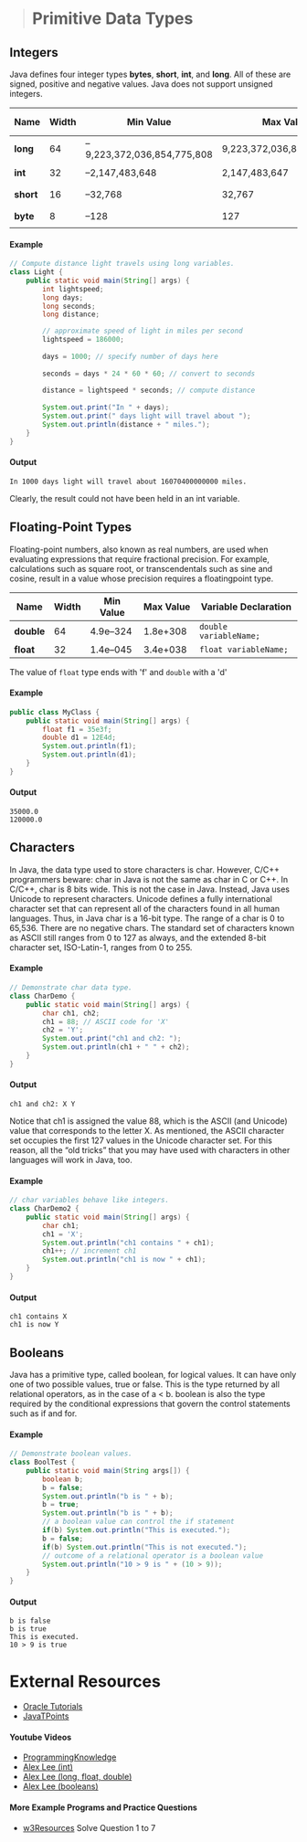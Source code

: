 ># Primitive Data Types

## Integers
Java defines four integer types __bytes__, __short__, __int__, and __long__. All of these are signed, positive and negative values. Java does not support unsigned integers.

|Name|Width|Min Value|Max Value|Variable Declaration|
|---|---|---|---|---|
|__long__|64|–9,223,372,036,854,775,808|9,223,372,036,854,775,807| <code>long variableName;</code>|
|__int__|32|–2,147,483,648|2,147,483,647|<code>int variableName;</code>|
|__short__|16|–32,768|32,767|<code>short variableName;</code>|
|__byte__|8|–128|127|<code>byte variableName;</code>|


#### Example
```java
// Compute distance light travels using long variables.
class Light {
    public static void main(String[] args) {
        int lightspeed;
        long days;
        long seconds;
        long distance;

        // approximate speed of light in miles per second
        lightspeed = 186000;
        
        days = 1000; // specify number of days here
        
        seconds = days * 24 * 60 * 60; // convert to seconds
        
        distance = lightspeed * seconds; // compute distance
        
        System.out.print("In " + days);
        System.out.print(" days light will travel about ");
        System.out.println(distance + " miles.");
    }
}
```

#### Output
    In 1000 days light will travel about 16070400000000 miles.

Clearly, the result could not have been held in an int variable.

## Floating-Point Types
Floating-point numbers, also known as real numbers, are used when evaluating expressions
that require fractional precision. For example, calculations such as square root, or
transcendentals such as sine and cosine, result in a value whose precision requires a floatingpoint
type.


|Name|Width|Min Value|Max Value|Variable Declaration|
|---|---|---|---|---|
|__double__|64|4.9e–324|1.8e+308|`double variableName;`|
|__float__|32|1.4e–045|3.4e+038|`float variableName;`|

The value of `float` type ends with 'f' and `double` with a 'd'

#### Example

```java    
public class MyClass {
    public static void main(String[] args) {
        float f1 = 35e3f;
        double d1 = 12E4d;
        System.out.println(f1);
        System.out.println(d1);  
    }
}
```

#### Output

    35000.0
    120000.0



## Characters

In Java, the data type used to store characters is char. However, C/C++ programmers
beware: char in Java is not the same as char in C or C++. In C/C++, char is 8 bits wide. This
is not the case in Java. Instead, Java uses Unicode to represent characters. Unicode defines a
fully international character set that can represent all of the characters found in all human
languages. Thus, in Java char is a 16-bit type. The range of a char is 0 to 65,536. There are no
negative chars. The standard set of characters known as ASCII still ranges from 0 to 127 as
always, and the extended 8-bit character set, ISO-Latin-1, ranges from 0 to 255.

#### Example
```java
// Demonstrate char data type.
class CharDemo {
    public static void main(String[] args) {
        char ch1, ch2;
        ch1 = 88; // ASCII code for 'X'
        ch2 = 'Y';
        System.out.print("ch1 and ch2: ");
        System.out.println(ch1 + " " + ch2);
    }
}
```

#### Output

    ch1 and ch2: X Y

Notice that ch1 is assigned the value 88, which is the ASCII (and Unicode) value that
corresponds to the letter X. As mentioned, the ASCII character set occupies the first 127
values in the Unicode character set. For this reason, all the “old tricks” that you may have
used with characters in other languages will work in Java, too.

#### Example

```java
// char variables behave like integers.
class CharDemo2 {
    public static void main(String[] args) {
        char ch1;
        ch1 = 'X';
        System.out.println("ch1 contains " + ch1);
        ch1++; // increment ch1
        System.out.println("ch1 is now " + ch1);
    }
}
```

#### Output

    ch1 contains X
    ch1 is now Y

## Booleans

Java has a primitive type, called boolean, for logical values. It can have only one of two
possible values, true or false. This is the type returned by all relational operators, as in the
case of a < b. boolean is also the type required by the conditional expressions that govern the
control statements such as if and for.

#### Example

```java
// Demonstrate boolean values.
class BoolTest {
    public static void main(String args[]) {
        boolean b;
        b = false;
        System.out.println("b is " + b);
        b = true;
        System.out.println("b is " + b);
        // a boolean value can control the if statement
        if(b) System.out.println("This is executed.");
        b = false;
        if(b) System.out.println("This is not executed.");
        // outcome of a relational operator is a boolean value
        System.out.println("10 > 9 is " + (10 > 9));
    }
}
```


#### Output

    b is false
    b is true
    This is executed.
    10 > 9 is true


# External Resources

* [Oracle Tutorials](https://docs.oracle.com/javase/tutorial/java/nutsandbolts/datatypes.html)
* [JavaTPoints](https://www.javatpoint.com/java-data-types)

#### Youtube Videos

* [ProgrammingKnowledge](https://www.youtube.com/watch?v=4ekASokneGU&list=PLS1QulWo1RIbfTjQvTdj8Y6yyq4R7g-Al&index=5&t=430s)
* [Alex Lee (int)](https://www.youtube.com/watch?v=3Bf2Y9NBcck&list=PL59LTecnGM1NRUyune3SxzZlYpZezK-oQ&index=7)
* [Alex Lee (long, float, double)](https://www.youtube.com/watch?v=qawwQf6gKpQ&list=PL59LTecnGM1NRUyune3SxzZlYpZezK-oQ&index=8)
* [Alex Lee (booleans)](https://www.youtube.com/watch?v=CHVVEGRGiJU&list=PL59LTecnGM1NRUyune3SxzZlYpZezK-oQ&index=9)

#### More Example Programs and Practice Questions

* [w3Resources](https://www.w3resource.com/java-exercises/basic/index.php) Solve Question 1 to 7